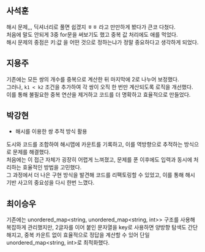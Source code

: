 ## 사석훈
해시 문제,,, 딕셔너리로 풀면 쉽겠지 ㅎㅎ 라고 만만하게 봤다가 큰코 다쳤다.   
처음에 말도 안되게 3중 for문을 써보기도 했고 중복 값 처리에도 애를 먹었다.   
해시 문제의 중점은 키:값 을 어떤 것으로 정하는냐가 정말 중요하다고 생각하게 되었다.

## 지용주
기존에는 모든 쌍의 개수를 중복으로 계산한 뒤 마지막에 2로 나누어 보정했다.   
그러나, `k1 < k2` 조건을 추가하여 각 쌍이 오직 한 번만 계산되도록 로직을 개선했다.   
이를 통해 불필요한 중복 연산을 제거하고 코드를 더 명확하고 효율적으로 만들었다.

## 박강현
- 해시를 이용한 쌍 추적 방식 활용
   
도시와 코드를 조합하여 해시맵에 카운트를 기록하고, 이를 역방향으로 추적하는 방식으로 문제를 해결했다.   
처음에는 이 접근 자체가 굉장히 어렵게 느껴졌고, 문제를 푼 이후에도 입력과 동시에 처리하는 효율적인 방법을 고민했다.   
그 과정에서 더 나은 구현 방식을 발견해 코드를 리팩토링할 수 있었고, 이를 통해 해시 기반 사고의 중요성을 다시 한번 느꼈다.   

## 최이승우
기존에는 unordered_map<string, unordered_map<string, int>> 구조를 사용해 복잡하게 관리했지만, 2글자를 이어 붙인 문자열을 key로 사용하면 양방향 탐색도 간단해지고, 중복 카운트 없이 효율적으로 정답을 계산할 수 있어 단일 unordered_map<string, int>로 최적화했다.
